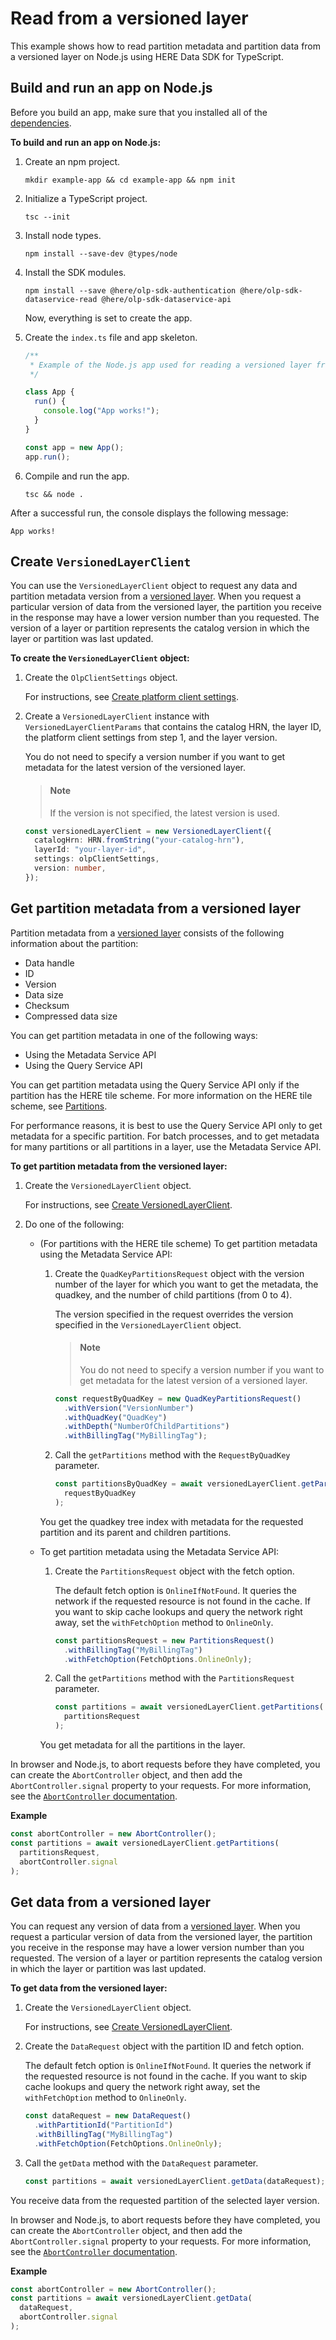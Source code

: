 # Read from a versioned layer

This example shows how to read partition metadata and partition data from a versioned layer on Node.js using HERE Data SDK for TypeScript.

## Build and run an app on Node.js

Before you build an app, make sure that you installed all of the <a href="https://github.com/heremaps/here-data-sdk-typescript#dependencies" target="_blank">dependencies</a>.

**To build and run an app on Node.js:**

1. Create an npm project.

   ```shell
   mkdir example-app && cd example-app && npm init
   ```

2. Initialize a TypeScript project.

   ```shell
   tsc --init
   ```

3. Install node types.

   ```shell
   npm install --save-dev @types/node
   ```

4. Install the SDK modules.

   ```shell
   npm install --save @here/olp-sdk-authentication @here/olp-sdk-dataservice-read @here/olp-sdk-dataservice-api
   ```

   Now, everything is set to create the app.

5. Create the `index.ts` file and app skeleton.

   ```typescript
   /**
    * Example of the Node.js app used for reading a versioned layer from the datastore.
    */

   class App {
     run() {
       console.log("App works!");
     }
   }

   const app = new App();
   app.run();
   ```

6. Compile and run the app.

   ```shell
   tsc && node .
   ```

After a successful run, the console displays the following message:

```shell
App works!
```

## Create `VersionedLayerClient`

You can use the `VersionedLayerClient` object to request any data and partition metadata version from a [versioned layer](https://www.here.com/docs/bundle/data-api-developer-guide/page/rest/layers.html#versioned-layers). When you request a particular version of data from the versioned layer, the partition you receive in the response may have a lower version number than you requested. The version of a layer or partition represents the catalog version in which the layer or partition was last updated.

**To create the `VersionedLayerClient` object:**

1. Create the `OlpClientSettings` object.

   For instructions, see <a href="https://github.com/heremaps/here-data-sdk-typescript/blob/master/docs/create-platform-client-settings.md" target="_blank">Create platform client settings</a>.

2. Create a `VersionedLayerClient` instance with `VersionedLayerClientParams` that contains the catalog HRN, the layer ID, the platform client settings from step 1, and the layer version.

   You do not need to specify a version number if you want to get metadata for the latest version of the versioned layer.

   > #### Note
   > If the version is not specified, the latest version is used.

   ```typescript
   const versionedLayerClient = new VersionedLayerClient({
     catalogHrn: HRN.fromString("your-catalog-hrn"),
     layerId: "your-layer-id",
     settings: olpClientSettings,
     version: number,
   });
   ```

## Get partition metadata from a versioned layer

Partition metadata from a [versioned layer](https://www.here.com/docs/bundle/data-api-developer-guide/page/rest/layers.html#versioned-layers) consists of the following information about the partition:

- Data handle
- ID
- Version
- Data size
- Checksum
- Compressed data size

You can get partition metadata in one of the following ways:

- Using the Metadata Service API
- Using the Query Service API
 
You can get partition metadata using the Query Service API only if the partition has the HERE tile scheme. For more information on the HERE tile scheme, see [Partitions](https://www.here.com/docs/bundle/data-api-developer-guide/page/rest/partitions.html).

For performance reasons, it is best to use the Query Service API only to get metadata for a specific partition. For batch processes, and to get metadata for many partitions or all partitions in a layer, use the Metadata Service API.

**To get partition metadata from the versioned layer:**

1. Create the `VersionedLayerClient` object.

   For instructions, see [Create VersionedLayerClient](#create-versionedlayerclient).

2. Do one of the following:

   - (For partitions with the HERE tile scheme) To get partition metadata using the Metadata Service API:

     1. Create the `QuadKeyPartitionsRequest` object with the version number of the layer for which you want to get the metadata, the quadkey, and the number of child partitions (from 0 to 4).

        The version specified in the request overrides the version specified in the `VersionedLayerClient` object.

        > #### Note
        > You do not need to specify a version number if you want to get metadata for the latest version of a versioned layer.  

        ```typescript
        const requestByQuadKey = new QuadKeyPartitionsRequest()
          .withVersion("VersionNumber")
          .withQuadKey("QuadKey")
          .withDepth("NumberOfChildPartitions")
          .withBillingTag("MyBillingTag");
        ```

     2. Call the `getPartitions` method with the `RequestByQuadKey` parameter.

        ```typescript
        const partitionsByQuadKey = await versionedLayerClient.getPartitions(
          requestByQuadKey
        );
        ```

     You get the quadkey tree index with metadata for the requested partition and its parent and children partitions.

   - To get partition metadata using the Metadata Service API:

     1. Create the `PartitionsRequest` object with the fetch option.

        The default fetch option is `OnlineIfNotFound`. It queries the network if the requested resource is not found in the cache. If you want to skip cache lookups and query the network right away, set the `withFetchOption` method to `OnlineOnly`.

        ```typescript
        const partitionsRequest = new PartitionsRequest()
          .withBillingTag("MyBillingTag")
          .withFetchOption(FetchOptions.OnlineOnly);
        ```

     2. Call the `getPartitions` method with the `PartitionsRequest` parameter.

        ```typescript
        const partitions = await versionedLayerClient.getPartitions(
          partitionsRequest
        );
        ```

     You get metadata for all the partitions in the layer.

In browser and Node.js, to abort requests before they have completed, you can create the `AbortController` object, and then add the `AbortController.signal` property to your requests. For more information, see the [`AbortController` documentation](https://developer.mozilla.org/en-US/docs/Web/API/AbortController).

**Example**

```typescript
const abortController = new AbortController();
const partitions = await versionedLayerClient.getPartitions(
  partitionsRequest,
  abortController.signal
);
```

## Get data from a versioned layer

You can request any version of data from a [versioned layer](https://www.here.com/docs/bundle/data-api-developer-guide/page/rest/getting-data-versioned.html). When you request a particular version of data from the versioned layer, the partition you receive in the response may have a lower version number than you requested. The version of a layer or partition represents the catalog version in which the layer or partition was last updated.

**To get data from the versioned layer:**

1. Create the `VersionedLayerClient` object.

   For instructions, see [Create VersionedLayerClient](#create-versionedlayerclient).

2. Create the `DataRequest` object with the partition ID and fetch option.

     The default fetch option is `OnlineIfNotFound`. It queries the network if the requested resource is not found in the cache. If you want to skip cache lookups and query the network right away, set the `withFetchOption` method to `OnlineOnly`.

   ```typescript
   const dataRequest = new DataRequest()
     .withPartitionId("PartitionId")
     .withBillingTag("MyBillingTag")
     .withFetchOption(FetchOptions.OnlineOnly);
   ```

3. Call the `getData` method with the `DataRequest` parameter.

   ```typescript
   const partitions = await versionedLayerClient.getData(dataRequest);
   ```

You receive data from the requested partition of the selected layer version.

In browser and Node.js, to abort requests before they have completed, you can create the `AbortController` object, and then add the `AbortController.signal` property to your requests. For more information, see the [`AbortController` documentation](https://developer.mozilla.org/en-US/docs/Web/API/AbortController).

**Example**

```typescript
const abortController = new AbortController();
const partitions = await versionedLayerClient.getData(
  dataRequest,
  abortController.signal
);
```
